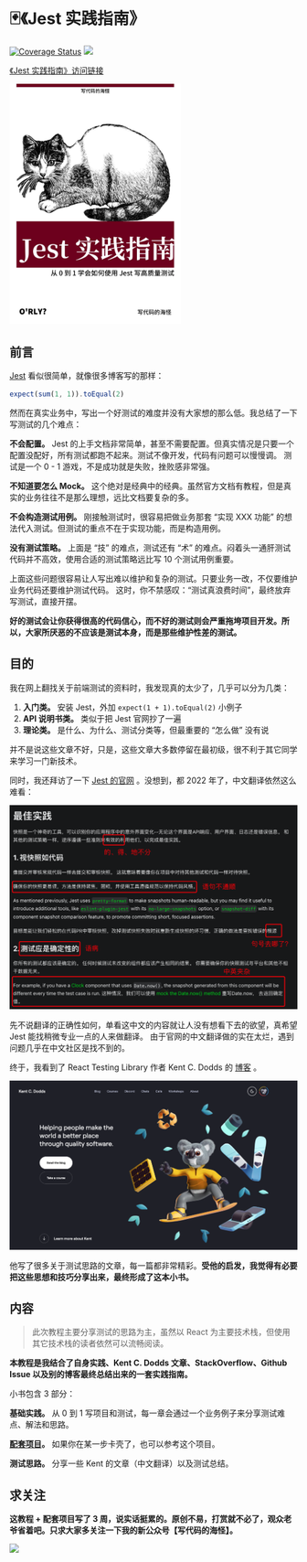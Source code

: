 # 🃏《Jest 实践指南》

[![Coverage Status](https://coveralls.io/repos/github/haixiangyan/jest-tutorial-example/badge.svg?branch=main)](https://coveralls.io/github/haixiangyan/jest-tutorial?branch=main)
![](https://visitor-badge.glitch.me/badge?page_id=jest-tutorial)

[《Jest 实践指南》访问链接](https://github.yanhaixiang.com/jest-tutorial/)

<img src="./cover.jpeg" width="300"/>

## 前言

[Jest](https://jestjs.io/) 看似很简单，就像很多博客写的那样：

```js
expect(sum(1, 1)).toEqual(2)
```

然而在真实业务中，写出一个好测试的难度并没有大家想的那么低。我总结了一下写测试的几个难点：

**不会配置。** Jest 的上手文档非常简单，甚至不需要配置。但真实情况是只要一个配置没配好，所有测试都跑不起来。测试不像开发，代码有问题可以慢慢调。
测试是一个 0 - 1 游戏，不是成功就是失败，挫败感非常强。

**不知道要怎么 Mock。** 这个绝对是经典中的经典。虽然官方文档有教程，但是真实的业务往往不是那么理想，远比文档要复杂的多。

**不会构造测试用例。** 刚接触测试时，很容易把做业务那套 “实现 XXX 功能” 的想法代入测试。但测试的重点不在于实现功能，而是构造用例。

**没有测试策略。** 上面是 “技” 的难点，测试还有 “术” 的难点。闷着头一通肝测试代码并不高效，使用合适的测试策略远比写 10 个测试用例重要。

上面这些问题很容易让人写出难以维护和复杂的测试。只要业务一改，不仅要维护业务代码还要维护测试代码。
这时，你不禁感叹：“测试真浪费时间”，最终放弃写测试，直接开摆。

**好的测试会让你获得很高的代码信心，而不好的测试则会严重拖垮项目开发。所以，大家所厌恶的不应该是测试本身，而是那些维护性差的测试。**

## 目的

我在网上翻找关于前端测试的资料时，我发现真的太少了，几乎可以分为几类：

1. **入门类。** 安装 Jest，外加 `expect(1 + 1).toEqual(2)` 小例子
2. **API 说明书类。** 类似于把 Jest 官网抄了一遍
3. **理论类。** 是什么、为什么、测试分类等，但最重要的 “怎么做” 没有说

并不是说这些文章不好，只是，这些文章大多数停留在最初级，很不利于其它同学来学习一门新技术。

同时，我还拜访了一下 [Jest 的官网](https://jestjs.io/zh-Hans/) 。没想到，都 2022 年了，中文翻译依然这么难看：

![](./docs/bad-translation.png)

先不说翻译的正确性如何，单看这中文的内容就让人没有想看下去的欲望，真希望 Jest 能找稍微专业一点的人来做翻译。
由于官网的中文翻译做的实在太烂，遇到问题几乎在中文社区是找不到的。

终于，我看到了 React Testing Library 作者 Kent C. Dodds 的 [博客](https://kentcdodds.com/) 。

![](./docs/kentcdodds.png)

他写了很多关于测试思路的文章，每一篇都非常精彩。**受他的启发，我觉得有必要把这些思想和技巧分享出来，最终形成了这本小书。**


## 内容

> 此次教程主要分享测试的思路为主，虽然以 React 为主要技术栈，但使用其它技术栈的读者依然可以流畅阅读。

**本教程是我结合了自身实践、Kent C. Dodds 文章、StackOverflow、Github Issue 以及别的博客最终总结出来的一套实践指南。**

小书包含 3 部分：

**基础实践。** 从 0 到 1 写项目和测试，每一章会通过一个业务例子来分享测试难点、解法和思路。

**[配套项目](https://github.com/haixiangyan/jest-tutorial-example)。** 如果你在某一步卡壳了，也可以参考这个项目。

**测试思路。** 分享一些 Kent 的文章（中文翻译）以及测试总结。

## 求关注

**这教程 + 配套项目写了 3 周，说实话挺累的。原创不易，打赏就不必了，观众老爷省着吧。只求大家多关注一下我的新公众号【写代码的海怪】。**

![](./docs/qrcode.gif)
